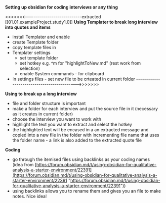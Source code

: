 **Setting up obsidian for coding interviews or any thing** 


<<<<<<<---------------------------extracted [[01.01.exampleProject.study1.0]]
**Using Templater to break long interview into quotes and items**
- install Templater and enable
- create Template folder
- copy template files in
- Templater settings
	- set template folder
	- set hotkey e.g. ^m for "highlightToNew.md" (rest work from selection)
	- enable System commands - for clipboard
- In settings files - set new file to be crteated in current folder
-------------------------------------------->>>>>>>



**Using to break up a long interview**
- file and folder structure is important
- make a folder for each interview and put the source file in it (necessary as it creates in current folder)
- choose the interview you want to work with 
- highlight the text you want to extract and select the hotkey 
- the highlighted text will be encased in a an extracted message and copied into a new file in the folder with incrementing file name that uses the folder name - a link is also added to the extracted quote file


**Coding**
- go through the itemised files using backlinks as your coding names (idea from [https://forum.obsidian.md/t/using-obsidian-for-qualitative-analysis-a-starter-environment/22391](https://forum.obsidian.md/t/using-obsidian-for-qualitative-analysis-a-starter-environment/22391 "https://forum.obsidian.md/t/using-obsidian-for-qualitative-analysis-a-starter-environment/22391"))
- using backlinks allows you to rename them and gives you an file to make notes. Nice idea!